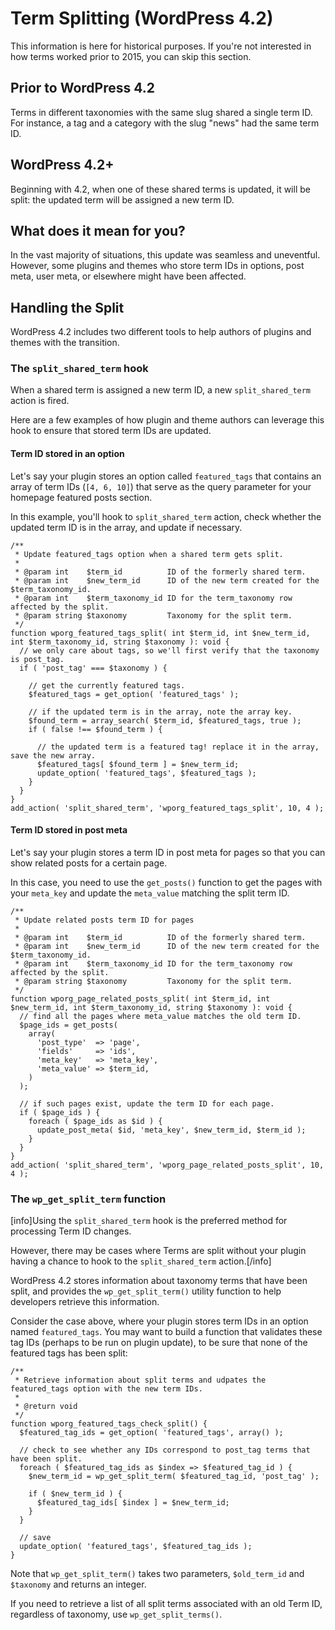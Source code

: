 # Term Splitting (WordPress 4.2)

This information is here for historical purposes. If you're not interested in how terms worked prior to 2015, you can skip this section.

## Prior to WordPress 4.2

Terms in different taxonomies with the same slug shared a single term ID. For instance, a tag and a category with the slug "news" had the same term ID.

## WordPress 4.2+

Beginning with 4.2, when one of these shared terms is updated, it will be split: the updated term will be assigned a new term ID.

## What does it mean for you?

In the vast majority of situations, this update was seamless and uneventful. However, some plugins and themes who store term IDs in options, post meta, user meta, or elsewhere might have been affected.

## Handling the Split

WordPress 4.2 includes two different tools to help authors of plugins and themes with the transition.

### The `split_shared_term` hook

When a shared term is assigned a new term ID, a new `split_shared_term` action is fired.

Here are a few examples of how plugin and theme authors can leverage this hook to ensure that stored term IDs are updated.

#### Term ID stored in an option

Let's say your plugin stores an option called `featured_tags` that contains an array of term IDs (`[4, 6, 10]`) that serve as the query parameter for your homepage featured posts section.

In this example, you'll hook to `split_shared_term` action, check whether the updated term ID is in the array, and update if necessary.

```
/**
 * Update featured_tags option when a shared term gets split.
 *
 * @param int    $term_id          ID of the formerly shared term.
 * @param int    $new_term_id      ID of the new term created for the $term_taxonomy_id.
 * @param int    $term_taxonomy_id ID for the term_taxonomy row affected by the split.
 * @param string $taxonomy         Taxonomy for the split term.
 */
function wporg_featured_tags_split( int $term_id, int $new_term_id, int $term_taxonomy_id, string $taxonomy ): void {
  // we only care about tags, so we'll first verify that the taxonomy is post_tag.
  if ( 'post_tag' === $taxonomy ) {

    // get the currently featured tags.
    $featured_tags = get_option( 'featured_tags' );

    // if the updated term is in the array, note the array key.
    $found_term = array_search( $term_id, $featured_tags, true );
    if ( false !== $found_term ) {

      // the updated term is a featured tag! replace it in the array, save the new array.
      $featured_tags[ $found_term ] = $new_term_id;
      update_option( 'featured_tags', $featured_tags );
    }
  }
}
add_action( 'split_shared_term', 'wporg_featured_tags_split', 10, 4 );
```

#### Term ID stored in post meta

Let's say your plugin stores a term ID in post meta for pages so that you can show related posts for a certain page.

In this case, you need to use the `get_posts()` function to get the pages with your `meta_key` and update the `meta_value` matching the split term ID.

```
/**
 * Update related posts term ID for pages
 *
 * @param int    $term_id          ID of the formerly shared term.
 * @param int    $new_term_id      ID of the new term created for the $term_taxonomy_id.
 * @param int    $term_taxonomy_id ID for the term_taxonomy row affected by the split.
 * @param string $taxonomy         Taxonomy for the split term.
 */
function wporg_page_related_posts_split( int $term_id, int $new_term_id, int $term_taxonomy_id, string $taxonomy ): void {
  // find all the pages where meta_value matches the old term ID.
  $page_ids = get_posts(
    array(
      'post_type'  => 'page',
      'fields'     => 'ids',
      'meta_key'   => 'meta_key',
      'meta_value' => $term_id,
    )
  );

  // if such pages exist, update the term ID for each page.
  if ( $page_ids ) {
    foreach ( $page_ids as $id ) {
      update_post_meta( $id, 'meta_key', $new_term_id, $term_id );
    }
  }
}
add_action( 'split_shared_term', 'wporg_page_related_posts_split', 10, 4 );
```

### The `wp_get_split_term` function

[info]Using the `split_shared_term` hook is the preferred method for processing Term ID changes.

However, there may be cases where Terms are split without your plugin having a chance to hook to the `split_shared_term` action.[/info]

WordPress 4.2 stores information about taxonomy terms that have been split, and provides the `wp_get_split_term()` utility function to help developers retrieve this information.

Consider the case above, where your plugin stores term IDs in an option named `featured_tags`. You may want to build a function that validates these tag IDs (perhaps to be run on plugin update), to be sure that none of the featured tags has been split:

```
/**
 * Retrieve information about split terms and udpates the featured_tags option with the new term IDs.
 *
 * @return void
 */
function wporg_featured_tags_check_split() {
  $featured_tag_ids = get_option( 'featured_tags', array() );

  // check to see whether any IDs correspond to post_tag terms that have been split.
  foreach ( $featured_tag_ids as $index => $featured_tag_id ) {
    $new_term_id = wp_get_split_term( $featured_tag_id, 'post_tag' );

    if ( $new_term_id ) {
      $featured_tag_ids[ $index ] = $new_term_id;
    }
  }

  // save
  update_option( 'featured_tags', $featured_tag_ids );
}
```

Note that `wp_get_split_term()` takes two parameters, `$old_term_id` and `$taxonomy` and returns an integer.

If you need to retrieve a list of all split terms associated with an old Term ID, regardless of taxonomy, use `wp_get_split_terms()`.